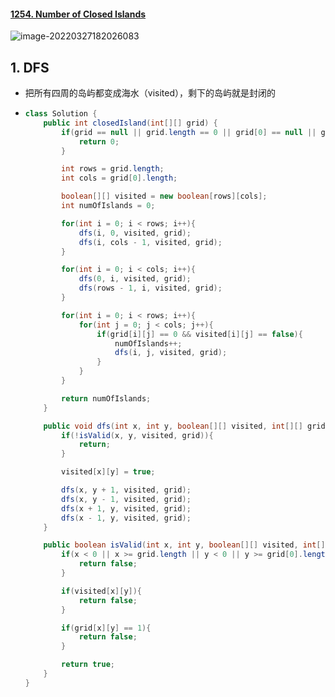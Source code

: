 #### [1254. Number of Closed Islands](https://leetcode-cn.com/problems/number-of-closed-islands/)

![image-20220327182026083](https://raw.githubusercontent.com/TWDH/Leetcode-From-Zero/pictures/img/image-20220327182026083.png)

## 1.  DFS

- 把所有四周的岛屿都变成海水（visited），剩下的岛屿就是封闭的

- ```java
  class Solution {
      public int closedIsland(int[][] grid) {
          if(grid == null || grid.length == 0 || grid[0] == null || grid[0].length == 0){
              return 0;
          }
  
          int rows = grid.length;
          int cols = grid[0].length;
  
          boolean[][] visited = new boolean[rows][cols];
          int numOfIslands = 0;
  
          for(int i = 0; i < rows; i++){
              dfs(i, 0, visited, grid);
              dfs(i, cols - 1, visited, grid);
          }
  
          for(int i = 0; i < cols; i++){
              dfs(0, i, visited, grid);
              dfs(rows - 1, i, visited, grid);
          }
  
          for(int i = 0; i < rows; i++){
              for(int j = 0; j < cols; j++){
                  if(grid[i][j] == 0 && visited[i][j] == false){
                      numOfIslands++;
                      dfs(i, j, visited, grid);
                  }
              }
          }
  
          return numOfIslands;
      }
  
      public void dfs(int x, int y, boolean[][] visited, int[][] grid){
          if(!isValid(x, y, visited, grid)){
              return;
          }
  
          visited[x][y] = true;
  
          dfs(x, y + 1, visited, grid);
          dfs(x, y - 1, visited, grid);
          dfs(x + 1, y, visited, grid);
          dfs(x - 1, y, visited, grid);
      }
  
      public boolean isValid(int x, int y, boolean[][] visited, int[][] grid){
          if(x < 0 || x >= grid.length || y < 0 || y >= grid[0].length){
              return false;
          }
  
          if(visited[x][y]){
              return false;
          }
  
          if(grid[x][y] == 1){
              return false;
          }
  
          return true;
      }
  }
  ```


